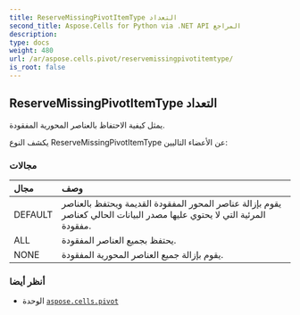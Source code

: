 ```yaml
---
title: ReserveMissingPivotItemType التعداد
second_title: Aspose.Cells for Python via .NET API المراجع
description:
type: docs
weight: 480
url: /ar/aspose.cells.pivot/reservemissingpivotitemtype/
is_root: false
---
```

##  ReserveMissingPivotItemType التعداد
يمثل كيفية الاحتفاظ بالعناصر المحورية المفقودة.



يكشف النوع ReserveMissingPivotItemType عن الأعضاء التاليين:

###  مجالات
| مجال| وصف|
| :- | :- |
| DEFAULT | يقوم بإزالة عناصر المحور المفقودة القديمة ويحتفظ بالعناصر المرئية التي لا يحتوي عليها مصدر البيانات الحالي كعناصر مفقودة.|
| ALL | يحتفظ بجميع العناصر المفقودة.|
| NONE | يقوم بإزالة جميع العناصر المحورية المفقودة.|



###  أنظر أيضا
* الوحدة [`aspose.cells.pivot`](..)
